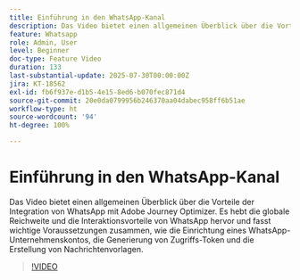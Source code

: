 ```yaml
---
title: Einführung in den WhatsApp-Kanal
description: Das Video bietet einen allgemeinen Überblick über die Vorteile der Integration von WhatsApp mit Adobe Journey Optimizer. Es hebt die globale Reichweite und die Interaktionsvorteile von WhatsApp hervor und fasst wichtige Voraussetzungen zusammen, wie die Einrichtung eines WhatsApp-Unternehmenskontos, die Generierung von Zugriffs-Token und die Erstellung von Nachrichtenvorlagen.
feature: Whatsapp
role: Admin, User
level: Beginner
doc-type: Feature Video
duration: 133
last-substantial-update: 2025-07-30T00:00:00Z
jira: KT-18562
exl-id: fb6f937e-d1b5-4e15-8ed6-b070fec871d4
source-git-commit: 20e0da0799956b246370aa04dabec958ff6b51ae
workflow-type: ht
source-wordcount: '94'
ht-degree: 100%

---
```


# Einführung in den WhatsApp-Kanal

Das Video bietet einen allgemeinen Überblick über die Vorteile der Integration von WhatsApp mit Adobe Journey Optimizer. Es hebt die globale Reichweite und die Interaktionsvorteile von WhatsApp hervor und fasst wichtige Voraussetzungen zusammen, wie die Einrichtung eines WhatsApp-Unternehmenskontos, die Generierung von Zugriffs-Token und die Erstellung von Nachrichtenvorlagen.

>[!VIDEO](https://video.tv.adobe.com/v/3470296/?learn=on&enablevpops)
